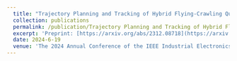 ```yaml
--- 
  title: "Trajectory Planning and Tracking of Hybrid Flying-Crawling Quadrotors" 
  collection: publications 
  permalink: /publication/Trajectory Planning and Tracking of Hybrid Flying-Crawling Quadrotors 
  excerpt: 'Preprint: [https://arxiv.org/abs/2312.08718](https://arxiv.org/abs/2312.08718)' 
  date: 2024-6-19 
  venue: 'The 2024 Annual Conference of the IEEE Industrial Electronics Society (IECON)' 
--- 
```

